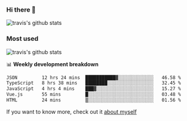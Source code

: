 ### Hi there 👋

<!--
**HondryTravis/HondryTravis** is a ✨ _special_ ✨ repository because its `README.md` (this file) appears on your GitHub profile.

Here are some ideas to get you started:

- 🔭 I’m currently working on ...
- 🌱 I’m currently learning ...
- 👯 I’m looking to collaborate on ...
- 🤔 I’m looking for help with ...
- 💬 Ask me about ...
- 📫 How to reach me: ...
- 😄 Pronouns: ...
- ⚡ Fun fact: ...
-->

![travis's github stats](https://github-readme-stats.vercel.app/api?username=HondryTravis&hide=stars)
### Most used
![travis's github stats](https://github-readme-stats.anuraghazra1.vercel.app/api/top-langs/?username=HondryTravis&layout=compact&hide_title=true)

📊 **Weekly development breakdown**

<!--START_SECTION:waka-->

```txt
JSON         12 hrs 24 mins  ███████████▓░░░░░░░░░░░░░   46.58 %
TypeScript   8 hrs 38 mins   ████████░░░░░░░░░░░░░░░░░   32.45 %
JavaScript   4 hrs 4 mins    ███▓░░░░░░░░░░░░░░░░░░░░░   15.27 %
Vue.js       55 mins         █░░░░░░░░░░░░░░░░░░░░░░░░   03.48 %
HTML         24 mins         ▒░░░░░░░░░░░░░░░░░░░░░░░░   01.56 %
```

<!--END_SECTION:waka-->

If you want to know more, check out it [about myself](https://hondrytravis.github.io/)
